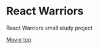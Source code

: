 # React Warriors

React Warriors small study project

[Movie top](https://actpohabtns.github.io/React/react-warriors/)
